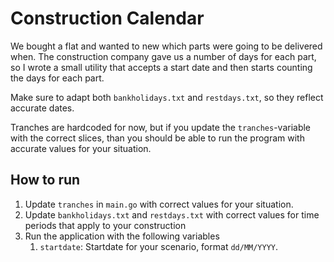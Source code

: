 # Construction Calendar

We bought a flat and wanted to new which parts were going to be delivered when.  The construction company gave us a number of days for each part, so I wrote a small utility that accepts a start date and then starts counting the days for each part.

Make sure to adapt both `bankholidays.txt` and `restdays.txt`, so they reflect accurate dates.    

Tranches are hardcoded for now, but if you update the `tranches`-variable with the correct slices, than you should be able to run the program with accurate values for your situation.

## How to run
1. Update `tranches` in `main.go` with correct values for your situation.
2. Update `bankholidays.txt` and `restdays.txt` with correct values for time periods that apply to your construction
3. Run the application with the following variables
   1. `startdate`: Startdate for your scenario, format `dd/MM/YYYY`.



